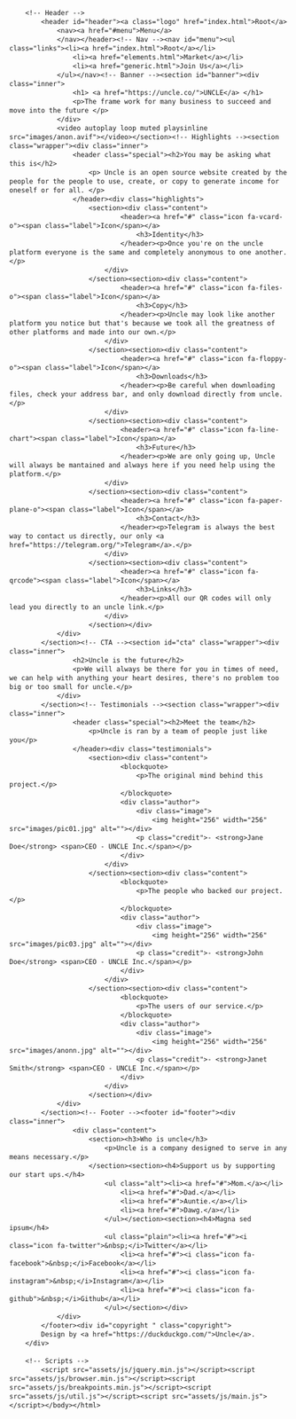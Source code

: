 <!DOCTYPE HTML>
<!--
	Industrious by TEMPLATED
	templated.co @templatedco
	Released for free under the Creative Commons Attribution 3.0 license (templated.co/license)
--><html><head><title>Uncle</title><meta charset="utf-8"><meta name="robots" content="index, follow, max-image-preview:large, max-snippet:-1, max-video-preview:-1"><meta name="viewport" content="width=device-width, initial-scale=1, user-scalable=no"><meta name="description" content=""><meta name="keywords" content=""><link rel="stylesheet" href="assets/css/main.css"></head><body class="is-preload">

		<!-- Header -->
			<header id="header"><a class="logo" href="index.html">Root</a>
				<nav><a href="#menu">Menu</a>
				</nav></header><!-- Nav --><nav id="menu"><ul class="links"><li><a href="index.html">Root</a></li>
					<li><a href="elements.html">Market</a></li>
					<li><a href="generic.html">Join Us</a></li>
				</ul></nav><!-- Banner --><section id="banner"><div class="inner">
					<h1> <a href="https://uncle.co/">UNCLE</a> </h1>
					<p>The frame work for many business to succeed and move into the future </p>
				</div>
				<video autoplay loop muted playsinline src="images/anon.avif"></video></section><!-- Highlights --><section class="wrapper"><div class="inner">
					<header class="special"><h2>You may be asking what this is</h2>
						<p> Uncle is an open source website created by the people for the people to use, create, or copy to generate income for oneself or for all. </p>
					</header><div class="highlights">
						<section><div class="content">
								<header><a href="#" class="icon fa-vcard-o"><span class="label">Icon</span></a>
									<h3>Identity</h3>
								</header><p>Once you're on the uncle platform everyone is the same and completely anonymous to one another.</p>
							</div>
						</section><section><div class="content">
								<header><a href="#" class="icon fa-files-o"><span class="label">Icon</span></a>
									<h3>Copy</h3>
								</header><p>Uncle may look like another platform you notice but that's because we took all the greatness of other platforms and made into our own.</p>
							</div>
						</section><section><div class="content">
								<header><a href="#" class="icon fa-floppy-o"><span class="label">Icon</span></a>
									<h3>Downloads</h3>
								</header><p>Be careful when downloading files, check your address bar, and only download directly from uncle.</p>
							</div>
						</section><section><div class="content">
								<header><a href="#" class="icon fa-line-chart"><span class="label">Icon</span></a>
									<h3>Future</h3>
								</header><p>We are only going up, Uncle will always be mantained and always here if you need help using the platform.</p>
							</div>
						</section><section><div class="content">
								<header><a href="#" class="icon fa-paper-plane-o"><span class="label">Icon</span></a>
									<h3>Contact</h3>
								</header><p>Telegram is always the best way to contact us directly, our only <a href="https://telegram.org/">Telegram</a>.</p>
							</div>
						</section><section><div class="content">
								<header><a href="#" class="icon fa-qrcode"><span class="label">Icon</span></a>
									<h3>Links</h3>
								</header><p>All our QR codes will only lead you directly to an uncle link.</p>
							</div>
						</section></div>
				</div>
			</section><!-- CTA --><section id="cta" class="wrapper"><div class="inner">
					<h2>Uncle is the future</h2>
					<p>We will always be there for you in times of need, we can help with anything your heart desires, there's no problem too big or too small for uncle.</p>
				</div>
			</section><!-- Testimonials --><section class="wrapper"><div class="inner">
					<header class="special"><h2>Meet the team</h2>
						<p>Uncle is ran by a team of people just like you</p>
					</header><div class="testimonials">
						<section><div class="content">
								<blockquote>
									<p>The original mind behind this project.</p>
								</blockquote>
								<div class="author">
									<div class="image">
										<img height="256" width="256" src="images/pic01.jpg" alt=""></div>
									<p class="credit">- <strong>Jane Doe</strong> <span>CEO - UNCLE Inc.</span></p>
								</div>
							</div>
						</section><section><div class="content">
								<blockquote>
									<p>The people who backed our project.</p>
								</blockquote>
								<div class="author">
									<div class="image">
										<img height="256" width="256" src="images/pic03.jpg" alt=""></div>
									<p class="credit">- <strong>John Doe</strong> <span>CEO - UNCLE Inc.</span></p>
								</div>
							</div>
						</section><section><div class="content">
								<blockquote>
									<p>The users of our service.</p>
								</blockquote>
								<div class="author">
									<div class="image">
										<img height="256" width="256" src="images/anonn.jpg" alt=""></div>
									<p class="credit">- <strong>Janet Smith</strong> <span>CEO - UNCLE Inc.</span></p>
								</div>
							</div>
						</section></div>
				</div>
			</section><!-- Footer --><footer id="footer"><div class="inner">
					<div class="content">
						<section><h3>Who is uncle</h3>
							<p>Uncle is a company designed to serve in any means necessary.</p>
						</section><section><h4>Support us by supporting our start ups.</h4>
							<ul class="alt"><li><a href="#">Mom.</a></li>
								<li><a href="#">Dad.</a></li>
								<li><a href="#">Auntie.</a></li>
								<li><a href="#">Dawg.</a></li>
							</ul></section><section><h4>Magna sed ipsum</h4>
							<ul class="plain"><li><a href="#"><i class="icon fa-twitter">&nbsp;</i>Twitter</a></li>
								<li><a href="#"><i class="icon fa-facebook">&nbsp;</i>Facebook</a></li>
								<li><a href="#"><i class="icon fa-instagram">&nbsp;</i>Instagram</a></li>
								<li><a href="#"><i class="icon fa-github">&nbsp;</i>Github</a></li>
							</ul></section></div>
				</div>
			</footer><div id="copyright " class="copyright">
			Design by <a href="https://duckduckgo.com/">Uncle</a>.
		</div>

		<!-- Scripts -->
			<script src="assets/js/jquery.min.js"></script><script src="assets/js/browser.min.js"></script><script src="assets/js/breakpoints.min.js"></script><script src="assets/js/util.js"></script><script src="assets/js/main.js"></script></body></html>
